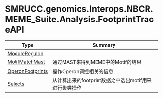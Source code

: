 ﻿
# SMRUCC.genomics.Interops.NBCR.MEME_Suite.Analysis.FootprintTraceAPI

|Type|Summary|
|----|-------|
|[ModuleRegulon](./ModuleRegulon.md)||
|[MotifMatchMast](./MotifMatchMast.md)|通过MAST来得到MEME中的Motif的结果|
|[OperonFootprints](./OperonFootprints.md)|操作Operon调控相关的信息|
|[Selects](./Selects.md)|从计算出来的footprint数据之中选出motif用来进行聚类操作|

